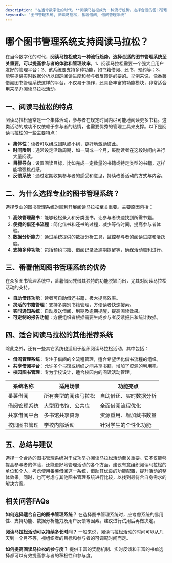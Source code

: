 ```yaml
---
description: "在当今数字化的时代，**阅读马拉松成为一种流行趋势，选择合适的图书管理系统至关重要，可以提高参与者的体验和管理效率**。1、阅读马拉松需要一个强大且用户友好的管理平台；2、该系统要支持多种功能，如书籍借阅、还书、预约等；3、能够提供实时数据分析以跟踪阅读进度和参与者反馈是必要的。举例来说，像番薯借阅图书管理系统这样的平台，不仅易于操作，还具备丰富的功能模块，非常适合用来举办阅读马拉松活动。"
keywords: "图书管理系统, 阅读马拉松, 番薯借阅, 借阅管理系统"
---
```

# 哪个图书管理系统支持阅读马拉松？

在当今数字化的时代，**阅读马拉松成为一种流行趋势，选择合适的图书管理系统至关重要，可以提高参与者的体验和管理效率**。1、阅读马拉松需要一个强大且用户友好的管理平台；2、该系统要支持多种功能，如书籍借阅、还书、预约等；3、能够提供实时数据分析以跟踪阅读进度和参与者反馈是必要的。举例来说，像番薯借阅图书管理系统这样的平台，不仅易于操作，还具备丰富的功能模块，非常适合用来举办阅读马拉松活动。

## **一、阅读马拉松的特点**

阅读马拉松通常是一个集体活动，参与者在规定时间内尽可能地阅读更多书籍。这类活动的成功不仅依赖于参与者的热情，也需要优秀的管理工具来支撑。以下是阅读马拉松的一些主要特点：

- **集体性**：读者可以组成团队或小组，更好地激励彼此。
- **时间限制**：通常设定活动周期，如一周或一个月，鼓励读者在这段时间内进行大量阅读。
- **目标导向**：设置阅读目标，比如完成一定数量的书籍或特定类型的书籍，这样能增强挑战感。
- **反馈系统**：通过定期收集参与者的感受和意见，持续改善活动的方式与内容。

## **二、为什么选择专业的图书管理系统？**

选择专业的图书管理系统对顺利开展阅读马拉松至关重要。主要原因包括：

1. **高效管理藏书**：能够轻松录入和分类图书，让参与者快速找到所需书籍。
2. **便捷的借还书流程**：简化借书和还书的过程，减少等待时间，提高参与者体验。
3. **数据分析能力**：通过系统提供的数据分析工具，监控参与者的阅读进度和活跃度。
4. **支持多种功能**：包括预约书籍、借阅记录及逾期提醒等，确保活动顺利进行。

## **三、番薯借阅图书管理系统的优势**

在众多图书管理系统中，番薯借阅凭借其独特的功能脱颖而出，尤其对阅读马拉松活动的支持。

- **自助借还功能**：读者可自助借还书籍，极大提高效率。
- **灵活的书籍管理**：支持多类别书籍管理，方便读者快速搜索。
- **实时通知系统**：自动发送借阅、到期及逾期提醒，提高阅读效果。
- **可定制的报告功能**：方便组织者根据需要生成参与者反馈报告和统计数据。

## **四、适合阅读马拉松的其他推荐系统**

除此之外，还有一些其它系统也适用于组织阅读马拉松活动，其中包括：

- **借阅管理系统**：专注于借阅的全流程管理，适合希望优化借书流程的组织。
- **共享借阅平台**：允许多个书馆或组织之间共享书籍，增加了资源的利用率。
- **校园图书管理**：专为学校设计，适合校园内的阅读活动管理。

| 系统名称           | 适用场景                  | 功能亮点                          |
|-------------------|---------------------------|-----------------------------------|
| 番薯借阅          | 所有类型的阅读马拉松      | 自助借还、实时数据分析            |
| 借阅管理系统      | 大型图书馆、公共库        | 全面借阅流程优化                  |
| 共享借阅平台      | 多书馆共享资源            | 资源重用、增加藏书数量            |
| 校园图书管理      | 学校内部活动              | 针对学生的个性化功能              |

## **五、总结与建议**

选择一个合适的图书管理系统对于成功举办阅读马拉松活动至关重要。它不仅能够提高参与者的体验，还能更好地管理活动的各个方面。建议有意组织阅读马拉松的单位和个人，考虑使用番薯借阅这一系统，借助其优良的功能配置，提升活动的整体效果。同时，也可考虑与其他图书管理系统进行比较，以找到最符合自身需求的解决方案。

## **相关问答FAQs**

**如何选择适合自己的图书管理系统？** 在选择图书管理系统时，应考虑系统的易用性、支持功能、数据分析能力及用户反馈等因素。建议进行试用后再做决定。

**阅读马拉松活动可以持续多长时间？** 一般来说，阅读马拉松活动的时间可以从几天到一个月不等，视组织者的目标和参与者的可调配时间而定。

**如何提高阅读马拉松的参与度？** 提供丰富的奖励机制、实时反馈和丰富的书单选择都可以有效提高参与者的积极性和参与度。
